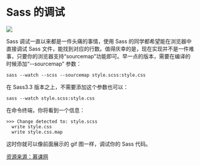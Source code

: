 # Sass 的调试 #

![](img/06.gif)

Sass 调试一直以来都是一件头痛的事情，使用 Sass 的同学都希望能在浏览器中直接调试 Sass 文件，能找到对应的行数。值得庆幸的是，现在实现并不是一件难事，只要你的浏览器支持“sourcemap”功能即可。早一点的版本，需要在编译的时候添加“--sourcemap”  参数：

	sass --watch --scss --sourcemap style.scss:style.css

在 Sass3.3 版本之上，不需要添加这个参数也可以：

	sass --watch style.scss:style.css

在命令终端，你将看到一个信息：

	>>> Change detected to: style.scss
	  write style.css
	  write style.css.map

这时你就可以像前面展示的 gif 图一样，调试你的 Sass 代码。

<a href="http://www.imooc.com">资源来源：慕课网</a>
